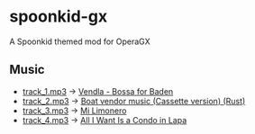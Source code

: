 # spoonkid-gx
A Spoonkid themed mod for OperaGX

## Music
- [track_1.mp3](music/track_1.mp3) -> [Vendla - Bossa for Baden](https://youtu.be/5bTuiFpHeOM?si=XYfj-sSwdeI3gaYQ)
- [track_2.mp3](music/track_2.mp3) -> [Boat vendor music (Cassette version) (Rust)](https://youtu.be/EICyYJ-2IR4?si=p9MymoBZtdur0EDR)
- [track_3.mp3](music/track_3.mp3) -> [Mi Limonero](https://youtu.be/4z5P6k_xYHc?si=C4yixxFyq8P4mITC)
- [track_4.mp3](music/track_4.mp3) -> [All I Want Is a Condo in Lapa](https://youtu.be/3dgs_xmPpoA?si=NYOvt1Wh3G3IuwsJ)

